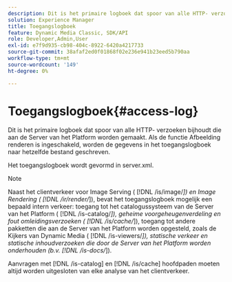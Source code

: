 ```yaml
---
description: Dit is het primaire logboek dat spoor van alle HTTP- verzoeken bijhoudt die aan de Server van het Platform worden gemaakt. Als de functie Afbeelding renderen is ingeschakeld, worden de gegevens in het toegangslogboek naar hetzelfde bestand geschreven.
solution: Experience Manager
title: Toegangslogboek
feature: Dynamic Media Classic, SDK/API
role: Developer,Admin,User
exl-id: e7f9d935-cb98-404c-8922-6420a4217733
source-git-commit: 38afaf2ed0f01868f02e236e941b23eed5b790aa
workflow-type: tm+mt
source-wordcount: '149'
ht-degree: 0%

---
```


# Toegangslogboek{#access-log}

Dit is het primaire logboek dat spoor van alle HTTP- verzoeken bijhoudt die aan de Server van het Platform worden gemaakt. Als de functie Afbeelding renderen is ingeschakeld, worden de gegevens in het toegangslogboek naar hetzelfde bestand geschreven.

Het toegangslogboek wordt gevormd in server.xml.

>[!NOTE]
>
>Naast het clientverkeer voor Image Serving ( [!DNL /is/image/*]) en Image Rendering ( [!DNL /ir/render/*]), bevat het toegangslogboek mogelijk een bepaald intern verkeer: toegang tot het catalogussysteem van de Server van het Platform ( [!DNL /is-catalog/*]), geheime voorgeheugenverdeling en fout omleidingsverzoeken ( [!DNL /is/cache/*]), toegang tot andere pakketten die aan de Server van het Platform worden opgesteld, zoals de Kijkers van Dynamic Media ( [!DNL /is-viewers/*]), statische verkeer en statische inhoudverzoeken die door de Server van het Platform worden onderhouden (b.v. [!DNL /is-docs/*]).

Aanvragen met [!DNL /is-catalog] en [!DNL /is/cache] hoofdpaden moeten altijd worden uitgesloten van elke analyse van het clientverkeer.
